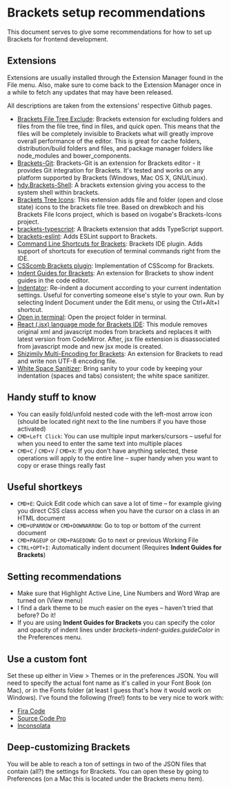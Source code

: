 # Brackets setup recommendations
This document serves to give some recommendations for how to set up Brackets for frontend development.

## Extensions
Extensions are usually installed through the Extension Manager found in the File menu. Also, make sure to come back to the Extension Manager once in a while to fetch any updates that may have been released.

All descriptions are taken from the extensions' respective Github pages.

- [Brackets File Tree Exclude](https://github.com/DimitrK/exclude-indexing-filetree): Brackets extension for excluding folders and files from the file tree, find in files, and quick open. This means that the files will be completely invisible to Brackets what will greatly improve overall performance of the editor. This is great for cache folders, distribution/build folders and files, and package manager folders like node_modules and bower_components.
- [Brackets-Git](https://github.com/zaggino/brackets-git): Brackets-Git is an extension for Brackets editor - it provides Git integration for Brackets. It's tested and works on any platform supported by Brackets (Windows, Mac OS X, GNU/Linux).
- [hdy.Brackets-Shell](https://github.com/johnhidey/hdy.brackets-shell/): A brackets extension giving you access to the system shell within brackets.
- [Brackets Tree Icons](https://github.com/mskocik/brackets-tree-icons): This extension adds file and folder (open and close state) icons to the brackets file tree. Based on drewbkoch and his Brackets File Icons project, which is based on ivogabe's Brackets-Icons project.
- [brackets-typescript](https://github.com/fdecampredon/brackets-typescript): A Brackets extension that adds TypeScript support.
- [brackets-eslint](https://github.com/fdecampredon/brackets-eslint): Adds ESLint support to Brackets.
- [Command Line Shortcuts for Brackets](https://github.com/antivanov/Brackets-Command-Line-Shortcuts): Brackets IDE plugin. Adds support of shortcuts for execution of terminal commands right from the IDE.
- [CSScomb Brackets plugin](https://github.com/hano/csscomb-brackets): Implementation of CSScomp for Brackets.
- [Indent Guides for Brackets](https://github.com/lkcampbell/brackets-indent-guides): An extension for Brackets to show indent guides in the code editor.
- [Indentator](https://github.com/ahuth/brackets-indentator): Re-indent a document according to your current indentation settings. Useful for converting someone else's style to your own. Run by selecting Indent Document under the Edit menu, or using the Ctrl+Alt+I shortcut.
- [Open in terminal](https://github.com/ranjandatta/brackets-open-in-linux-terminal): Open the project folder in terminal.
- [React (.jsx) language mode for Brackets IDE](https://github.com/apla/brackets-jsx): This module removes original xml and javascript modes from brackets and replaces it with latest version from CodeMirror. After, jsx file extension is disassociated from javascript mode and new jsx mode is created.
- [Shizimily Multi-Encoding for Brackets](https://github.com/Hiromi-Ayase/brackets-shizimily-multiencoding): An extension for Brackets to read and write non UTF-8 encoding file.
- [White Space Sanitizer](https://github.com/MiguelCastillo/Brackets-wsSanitizer): Bring sanity to your code by keeping your indentation (spaces and tabs) consistent; the white space sanitizer.

## Handy stuff to know
- You can easily fold/unfold nested code with the left-most arrow icon (should be located right next to the line numbers if you have those activated)
- `CMD+Left Click`: You can use multiple input markers/cursors – useful for when you need to enter the same text into multiple places
- `CMD+C` / `CMD+V` / `CMD+X`: If you don't have anything selected, these operations will apply to the entire line – super handy when you want to copy or erase things really fast

## Useful shortkeys
- `CMD+E`: Quick Edit code which can save a lot of time – for example giving you direct CSS class access when you have the cursor on a class in an HTML document
- `CMD+UPARROW` or `CMD+DOWNARROW`: Go to top or bottom of the current document
- `CMD+PAGEUP` or `CMD+PAGEDOWN`: Go to next or previous Working File
- `CTRL+OPT+I`: Automatically indent document (Requires **Indent Guides for Brackets**)

## Setting recommendations
- Make sure that Highlight Active Line, Line Numbers and Word Wrap are turned on (View menu)
- I find a dark theme to be much easier on the eyes – haven't tried that before? Do it!
- If you are using **Indent Guides for Brackets** you can specify the color and opacity of indent lines under *brackets-indent-guides.guideColor* in the Preferences menu.

## Use a custom font
Set these up either in View > Themes or in the preferences JSON. You will need to specify the actual font name as it's called in your Font Book (on Mac), or in the Fonts folder (at least I guess that's how it would work on Windows). I've found the following (free!) fonts to be very nice to work with:
- [Fira Code](https://github.com/tonsky/FiraCode)
- [Source Code Pro](https://fonts.google.com/specimen/Source+Code+Pro)
- [Inconsolata](https://fonts.google.com/specimen/Inconsolata)

## Deep-customizing Brackets
You will be able to reach a ton of settings in two of the JSON files that contain (all?) the settings for Brackets. You can open these by going to Preferences (on a Mac this is located under the Brackets menu item).
